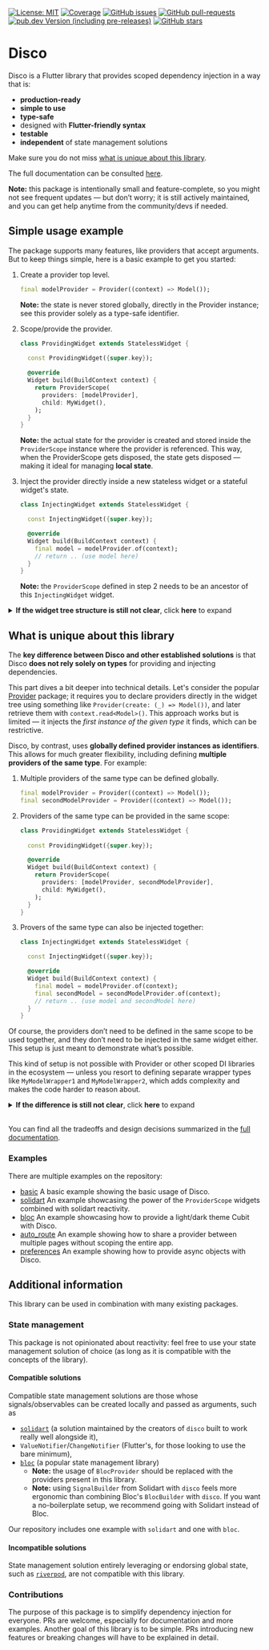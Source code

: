 [![License: MIT](https://img.shields.io/badge/license-MIT-purple.svg)](https://opensource.org/licenses/MIT)
[![Coverage](https://codecov.io/gh/our-creativity/disco/graph/badge.svg?token=Z19R32RJ22)](https://codecov.io/gh/our-creativity/disco)
[![GitHub issues](https://img.shields.io/github/issues/our-creativity/disco)](https://github.com/our-creativity/disco/issues/)
[![GitHub pull-requests](https://img.shields.io/github/issues-pr/our-creativity/disco.svg)](https://gitHub.com/our-creativity/disco/pull/)
[![pub.dev Version (including pre-releases)](https://img.shields.io/pub/v/disco?include_prereleases)](https://pub.dev/packages/disco)
[![GitHub stars](https://img.shields.io/github/stars/our-creativity/disco)](https://gitHub.com/our-creativity/disco/stargazers/)

# Disco

Disco is a Flutter library that provides scoped dependency injection in a way that is:
- **production-ready**
- **simple to use**
- **type-safe**
- designed with **Flutter-friendly syntax**
- **testable**
- **independent** of state management solutions

Make sure you do not miss [what is unique about this library](#what-is-unique-about-this-library).

The full documentation can be consulted [here](https://disco.mariuti.com).

**Note:** this package is intentionally small and feature-complete, so you might not see frequent updates — but don’t worry; it is still actively maintained, and you can get help anytime from the community/devs if needed.

## Simple usage example

The package supports many features, like providers that accept arguments. But to keep things simple, here is a basic example to get you started:

1. Create a provider top level.

    ```dart
    final modelProvider = Provider((context) => Model());
    ```

    **Note:** the state is never stored globally, directly in the Provider instance; see this provider solely as a type-safe identifier.

2. Scope/provide the provider.

    ```dart
    class ProvidingWidget extends StatelessWidget {
      
      const ProvidingWidget({super.key});

      @override
      Widget build(BuildContext context) {
        return ProviderScope(
          providers: [modelProvider],
          child: MyWidget(),
        );
      }
    }
    ```

    **Note:** the actual state for the provider is created and stored inside the `ProviderScope` instance where the provider is referenced.
    This way, when the ProviderScope gets disposed, the state gets disposed — making it ideal for managing **local state**.

3. Inject the provider directly inside a new stateless widget or a stateful widget's state.

    ```dart
    class InjectingWidget extends StatelessWidget {

      const InjectingWidget({super.key});

      @override
      Widget build(BuildContext context) {
        final model = modelProvider.of(context);
        // return .. (use model here)
      }
    }
    ```

    **Note:** the `ProviderScope` defined in step 2 needs to be an ancestor of this `InjectingWidget` widget.

<details>
<summary><strong>If the widget tree structure is still not clear</strong>, click <strong>here</strong> to expand</summary>

### Widget tree structure

To make things clear, here is the widget tree structure from the example above, shown in the most detailed form:

* `modelProvider` — a globally defined provider

* `main` — the entry point of every Dart application, also global

  * ... — setup widget(s)

    * `ProvidingWidget`

      * `ProviderScope` — *`modelProvider` is provided here*

        * `MyWidget`

          * ... — widget(s)

            * `InjectingWidget` — *`modelProvider` is injected here*

              * ... — widget(s)

</details>

## What is unique about this library

The **key difference between Disco and other established solutions** is that Disco **does not rely solely on types** for providing and injecting dependencies.

This part dives a bit deeper into technical details. Let's consider the popular [Provider](https://pub.dev/packages/provider) package; it requires you to declare providers directly in the widget tree using something like `Provider(create: (_) => Model())`, and later retrieve them with `context.read<Model>()`. This approach works but is limited — it injects the *first instance of the given type* it finds, which can be restrictive.

Disco, by contrast, uses **globally defined provider instances as identifiers**. This allows for much greater flexibility, including defining **multiple providers of the same type**. For example:

1. Multiple providers of the same type can be defined globally.

    ```dart
    final modelProvider = Provider((context) => Model());
    final secondModelProvider = Provider((context) => Model());
    ```

2. Providers of the same type can be provided in the same scope:

    ```dart
    class ProvidingWidget extends StatelessWidget {
      
      const ProvidingWidget({super.key});

      @override
      Widget build(BuildContext context) {
        return ProviderScope(
          providers: [modelProvider, secondModelProvider],
          child: MyWidget(),
        );
      }
    }
    ```

3. Provers of the same type can also be injected together:

    ```dart
    class InjectingWidget extends StatelessWidget {

      const InjectingWidget({super.key});

      @override
      Widget build(BuildContext context) {
        final model = modelProvider.of(context);
        final secondModel = secondModelProvider.of(context);
        // return .. (use model and secondModel here)
      }
    }
    ```

Of course, the providers don’t need to be defined in the same scope to be used together, and they don’t need to be injected in the same widget either. This setup is just meant to demonstrate what’s possible.

This kind of setup is not possible with Provider or other scoped DI libraries in the ecosystem — unless you resort to defining separate wrapper types like `MyModelWrapper1` and `MyModelWrapper2`, which adds complexity and makes the code harder to reason about.

<details>
<summary><strong>If the difference is still not clear</strong>, click <strong>here</strong> to expand</summary>

The table below highlights the core conceptual difference: traditional DI solutions inject based on **type**, whereas Disco injects based on **provider instances**. If Disco followed the same method-style API, it might look like `context.read(modelProvider)` — which is more intuitive in direct comparisons.

| Injection Task        | Typical Scoped DI (e.g., Provider) | Disco (Conceptual Syntax)           | Disco (Actual Syntax)            |
|-----------------------|------------------------------------|-------------------------------------|----------------------------------|
| Inject `Model`        | `context.read<Model>()`            | `context.read(modelProvider)`       | `modelProvider.of(context)`      |
| Inject second `Model` | Not possible                       | `context.read(secondModelProvider)` | `secondModelProvider.of(context)` |

Note that Disco intentionally flips the order — the provider comes first — to better align with Flutter conventions (`.of(context)`) and improve clarity. This makes it immediately obvious **what** you are injecting. This syntax is also slightly better for autocomplete and inlay hints display a more concise type.

</details>

<br>

You can find all the tradeoffs and design decisions summarized in the [full documentation](https://disco.mariuti.com).

### Examples

There are multiple examples on the repository:

- [basic](https://disco.mariuti.com/examples/basic/) A basic example showing the basic usage of Disco.
- [solidart](https://disco.mariuti.com/examples/solidart/) An example showcasing the power of the `ProviderScope` widgets combined with solidart reactivity.
- [bloc](https://disco.mariuti.com/examples/bloc/) An example showcasing how to provide a light/dark theme Cubit with Disco.
- [auto_route](https://disco.mariuti.com/examples/auto-route/) An example showing how to share a provider between multiple pages without scoping the entire app.
- [preferences](https://disco.mariuti.com/examples/preferences/) An example showing how to provide async objects with Disco.

## Additional information

This library can be used in combination with many existing packages.

### State management

This package is not opinionated about reactivity: feel free to use your
state management solution of choice (as long as it is compatible with the
concepts of the library).

#### Compatible solutions

Compatible state management solutions are those whose signals/observables can be created locally and passed as arguments, such as
- [`solidart`](https://pub.dev/packages/flutter_solidart) (a solution maintained by the creators of `disco` built to work really well alongside it),
- `ValueNotifier`/`ChangeNotifier` (Flutter's, for those looking to use the bare minimum),
- [`bloc`](https://pub.dev/packages/flutter_bloc) (a popular state management library)
  - **Note:** the usage of `BlocProvider` should be replaced with the providers present in this library.
  - **Note:** using `SignalBuilder` from Solidart with `disco` feels more ergonomic than combining Bloc's `BlocBuilder` with `disco`. If you want a no-boilerplate setup, we recommend going with Solidart instead of Bloc.

Our repository includes one example with `solidart` and one with `bloc`.

#### Incompatible solutions

State management solution entirely leveraging or endorsing global state, such as [`riverpod`](https://pub.dev/packages/riverpod), are not compatible with this library.

### Contributions

The purpose of this package is to simplify dependency injection for everyone.
PRs are welcome, especially for documentation and more examples.
Another goal of this library is to be simple.
PRs introducing new features or breaking changes will have to be explained in detail.
